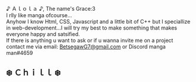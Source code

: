 ♪ Ａｌｏｌａ ♪, The name's Grace:3 <br>
I rlly like manga ofcourse...<br>
Anyhow I know Html, CSS, Javascript and a little bit of C++ but I speciallize in web-development...I will try my best to make something that makes everyone happy and satsified.<br>
If there is anything u want to ask or if u wanna invite me on a project contact me via email: BetsegawG7@gmail.com or Discord manga man#4659
<br>
<h2>❄️ Ｃｈｉｌｌ ❄️</h2>


<!---
Manga-Man/Manga-Man is a ✨ special ✨ repository because its `README.md` (this file) appears on your GitHub profile.
You can click the Preview link to take a look at your changes.
--->
